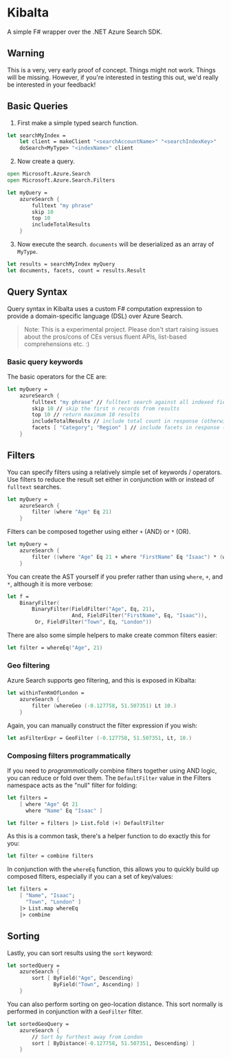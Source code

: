 # Kibalta
A simple F# wrapper over the .NET Azure Search SDK.

## Warning
This is a very, very early proof of concept. Things might not work. Things will be missing.
However, if you're interested in testing this out, we'd really be interested in your feedback!

## Basic Queries

1. First make a simple typed search function.

```fsharp
let searchMyIndex =
    let client = makeClient "<searchAccountName>" "<searchIndexKey>"
    doSearch<MyType> "<indexName>" client
```

2. Now create a query.

```fsharp
open Microsoft.Azure.Search
open Microsoft.Azure.Search.Filters

let myQuery =
    azureSearch { 
        fulltext "my phrase"
        skip 10
        top 10
        includeTotalResults
    }
```

3. Now execute the search. `documents` will be deserialized as an array of `MyType`.

```fsharp
let results = searchMyIndex myQuery
let documents, facets, count = results.Result
```

## Query Syntax
Query syntax in Kibalta uses a custom F# computation expression to provide a domain-specific language (DSL) over Azure Search.

> Note: This is a experimental project. Please don't start raising issues about the pros/cons of CEs versus fluent APIs, list-based comprehensions etc. :)

### Basic query keywords
The basic operators for the CE are:

```fsharp
let myQuery =
    azureSearch {
        fulltext "my phrase" // fulltext search against all indexed fields. Optional.
        skip 10 // skip the first n records from results
        top 10 // return maximum 10 results
        includeTotalResults // include total count in response (otherwise None is returned)
        facets [ "Category"; "Region" ] // include facets in response (otherwise an empty list is returned)
    }
```

## Filters
You can specify filters using a relatively simple set of keywords / operators. Use filters to reduce the result set either in conjunction with or instead of `fulltext` searches.

```fsharp
let myQuery =
    azureSearch {
        filter (where "Age" Eq 21)
    }
```

Filters can be composed together using either `+` (AND) or `*` (OR).

```fsharp
let myQuery =
    azureSearch {
        filter ((where "Age" Eq 21 + where "FirstName" Eq "Isaac") * (where "Town" Eq "London"))
    }
```

You can create the AST yourself if you prefer rather than using `where`, `+`, and `*`, although it is more verbose:

```fsharp
let f =
    BinaryFilter(
        BinaryFilter(FieldFilter("Age", Eq, 21),
                     And, FieldFilter("FirstName", Eq, "Isaac")),
         Or, FieldFilter("Town", Eq, "London"))
```

There are also some simple helpers to make create common filters easier:

```fsharp
let filter = whereEq("Age", 21)
```

### Geo filtering
Azure Search supports geo filtering, and this is exposed in Kibalta:

```fsharp
let withinTenKmOfLondon =
    azureSearch {
        filter (whereGeo (-0.127758, 51.507351) Lt 10.)
    }
```

Again, you can manually construct the filter expression if you wish:

```fsharp
let asFilterExpr = GeoFilter (-0.127758, 51.507351, Lt, 10.)
```

### Composing filters programmatically
If you need to *programmatically* combine filters together using AND logic, you can reduce or fold over them. The `DefaultFilter` value in the Filters namespace acts as the "null" filter for folding:

```fsharp
let filters =
    [ where "Age" Gt 21
      where "Name" Eq "Isaac" ]

let filter = filters |> List.fold (+) DefaultFilter
```

As this is a common task, there's a helper function to do exactly this for you:

```fsharp
let filter = combine filters
```

In conjunction with the `whereEq` function, this allows you to quickly build up composed filters, especially if you can a set of key/values:

```fsharp
let filters =
    [ "Name", "Isaac";
      "Town", "London" ]
    |> List.map whereEq
    |> combine
```

## Sorting
Lastly, you can sort results using the `sort` keyword:

```fsharp
let sortedQuery =
    azureSearch {
        sort [ ByField("Age", Descending)
               ByField("Town", Ascending) ]
    }
```

You can also perform sorting on geo-location distance. This sort normally is performed in conjunction with a `GeoFilter` filter.

```fsharp
let sortedGeoQuery =
    azureSearch {
        // Sort by furthest away from London
        sort [ ByDistance(-0.127758, 51.507351, Descending) ]
    }
```